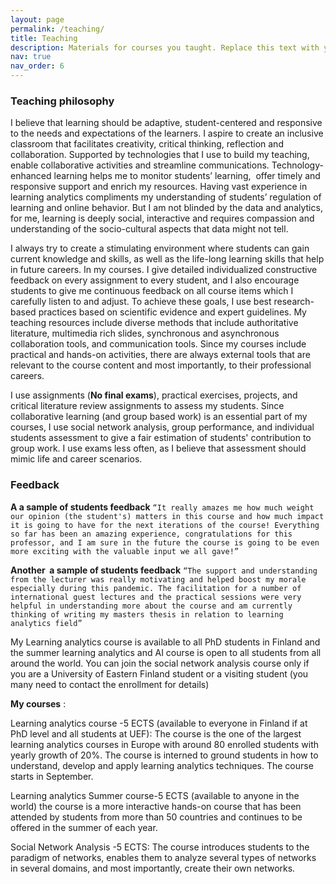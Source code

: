 ```yaml
---
layout: page
permalink: /teaching/
title: Teaching
description: Materials for courses you taught. Replace this text with your description.
nav: true
nav_order: 6
---
```


### **Teaching philosophy**

I believe that learning should be adaptive, student-centered and responsive to the needs and expectations of the learners. I aspire to create an inclusive classroom that facilitates creativity, critical thinking, reflection and collaboration. Supported by technologies that I use to build my teaching, enable collaborative activities and streamline communications. Technology-enhanced learning helps me to monitor students’ learning,  offer timely and responsive support and enrich my resources. Having vast experience in learning analytics compliments my understanding of students’ regulation of learning and online behavior. But I am not blinded by the data and analytics, for me, learning is deeply social, interactive and requires compassion and understanding of the socio-cultural aspects that data might not tell.

I always try to create a stimulating environment where students can gain current knowledge and skills, as well as the life-long learning skills that help in future careers. In my courses. I give detailed individualized constructive feedback on every assignment to every student, and I also encourage students to give me continuous feedback on all course items which I carefully listen to and adjust. To achieve these goals, I use best research-based practices based on scientific evidence and expert guidelines. My teaching resources include diverse methods that include authoritative literature, multimedia rich slides, synchronous and asynchronous collaboration tools, and communication tools. Since my courses include practical and hands-on activities, there are always external tools that are relevant to the course content and most importantly, to their professional careers.

I use assignments (**No final exams**), practical exercises, projects, and critical literature review assignments to assess my students. Since collaborative learning (and group based work) is an essential part of my courses, I use social network analysis, group performance, and individual students assessment to give a fair estimation of students' contribution to group work. I use exams less often, as I believe that assessment should mimic life and career scenarios.

### **Feedback**

**A a sample of students feedback** `“It really amazes me how much weight our opinion (the student's) matters in this course and how much impact it is going to have for the next iterations of the course! Everything so far has been an amazing experience, congratulations for this professor, and I am sure in the future the course is going to be even more exciting with the valuable input we all gave!”`

**Another  a sample of students feedback** `“The support and understanding from the lecturer was really motivating and helped boost my morale especially during this pandemic. The facilitation for a number of international guest lectures and the practical sessions were very helpful in understanding more about the course and am currently thinking of writing my masters thesis in relation to learning analytics field”`

My Learning analytics course is available to all PhD students in Finland and the summer learning analytics and AI course is open to all students from all around the world. You can join the social network analysis course only if you are a University of Eastern Finland student or a visiting student (you many need to contact the enrollment for details)

**My courses** :

Learning analytics course -5 ECTS (available to everyone in Finland if at PhD level and all students at UEF): The course is the one of the largest learning analytics courses in Europe with around 80 enrolled students with yearly growth of 20%. The course is interned to ground students in how to understand, develop and apply learning analytics techniques. The course starts in September.

Learning analytics Summer course-5 ECTS (available to anyone in the world) the course is a more interactive hands-on course that has been attended by students from more than 50 countries and continues to be offered in the summer of each year.

Social Network Analysis -5 ECTS: The course introduces students to the paradigm of networks, enables them to analyze several types of networks in several domains, and most importantly, create their own networks.
